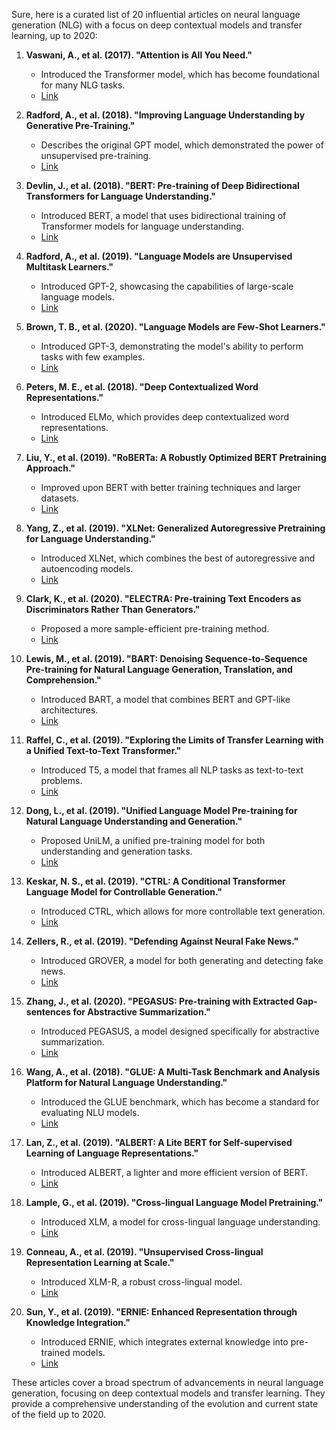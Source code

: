 Sure, here is a curated list of 20 influential articles on neural language generation (NLG) with a focus on deep contextual models and transfer learning, up to 2020:

1. **Vaswani, A., et al. (2017). "Attention is All You Need."**
   - Introduced the Transformer model, which has become foundational for many NLG tasks.
   - [Link](https://arxiv.org/abs/1706.03762)

2. **Radford, A., et al. (2018). "Improving Language Understanding by Generative Pre-Training."**
   - Describes the original GPT model, which demonstrated the power of unsupervised pre-training.
   - [Link](https://cdn.openai.com/research-covers/language-unsupervised/language_understanding_paper.pdf)

3. **Devlin, J., et al. (2018). "BERT: Pre-training of Deep Bidirectional Transformers for Language Understanding."**
   - Introduced BERT, a model that uses bidirectional training of Transformer models for language understanding.
   - [Link](https://arxiv.org/abs/1810.04805)

4. **Radford, A., et al. (2019). "Language Models are Unsupervised Multitask Learners."**
   - Introduced GPT-2, showcasing the capabilities of large-scale language models.
   - [Link](https://cdn.openai.com/better-language-models/language_models_are_unsupervised_multitask_learners.pdf)

5. **Brown, T. B., et al. (2020). "Language Models are Few-Shot Learners."**
   - Introduced GPT-3, demonstrating the model's ability to perform tasks with few examples.
   - [Link](https://arxiv.org/abs/2005.14165)

6. **Peters, M. E., et al. (2018). "Deep Contextualized Word Representations."**
   - Introduced ELMo, which provides deep contextualized word representations.
   - [Link](https://arxiv.org/abs/1802.05365)

7. **Liu, Y., et al. (2019). "RoBERTa: A Robustly Optimized BERT Pretraining Approach."**
   - Improved upon BERT with better training techniques and larger datasets.
   - [Link](https://arxiv.org/abs/1907.11692)

8. **Yang, Z., et al. (2019). "XLNet: Generalized Autoregressive Pretraining for Language Understanding."**
   - Introduced XLNet, which combines the best of autoregressive and autoencoding models.
   - [Link](https://arxiv.org/abs/1906.08237)

9. **Clark, K., et al. (2020). "ELECTRA: Pre-training Text Encoders as Discriminators Rather Than Generators."**
   - Proposed a more sample-efficient pre-training method.
   - [Link](https://arxiv.org/abs/2003.10555)

10. **Lewis, M., et al. (2019). "BART: Denoising Sequence-to-Sequence Pre-training for Natural Language Generation, Translation, and Comprehension."**
    - Introduced BART, a model that combines BERT and GPT-like architectures.
    - [Link](https://arxiv.org/abs/1910.13461)

11. **Raffel, C., et al. (2019). "Exploring the Limits of Transfer Learning with a Unified Text-to-Text Transformer."**
    - Introduced T5, a model that frames all NLP tasks as text-to-text problems.
    - [Link](https://arxiv.org/abs/1910.10683)

12. **Dong, L., et al. (2019). "Unified Language Model Pre-training for Natural Language Understanding and Generation."**
    - Proposed UniLM, a unified pre-training model for both understanding and generation tasks.
    - [Link](https://arxiv.org/abs/1905.03197)

13. **Keskar, N. S., et al. (2019). "CTRL: A Conditional Transformer Language Model for Controllable Generation."**
    - Introduced CTRL, which allows for more controllable text generation.
    - [Link](https://arxiv.org/abs/1909.05858)

14. **Zellers, R., et al. (2019). "Defending Against Neural Fake News."**
    - Introduced GROVER, a model for both generating and detecting fake news.
    - [Link](https://arxiv.org/abs/1905.12616)

15. **Zhang, J., et al. (2020). "PEGASUS: Pre-training with Extracted Gap-sentences for Abstractive Summarization."**
    - Introduced PEGASUS, a model designed specifically for abstractive summarization.
    - [Link](https://arxiv.org/abs/1912.08777)

16. **Wang, A., et al. (2018). "GLUE: A Multi-Task Benchmark and Analysis Platform for Natural Language Understanding."**
    - Introduced the GLUE benchmark, which has become a standard for evaluating NLU models.
    - [Link](https://arxiv.org/abs/1804.07461)

17. **Lan, Z., et al. (2019). "ALBERT: A Lite BERT for Self-supervised Learning of Language Representations."**
    - Introduced ALBERT, a lighter and more efficient version of BERT.
    - [Link](https://arxiv.org/abs/1909.11942)

18. **Lample, G., et al. (2019). "Cross-lingual Language Model Pretraining."**
    - Introduced XLM, a model for cross-lingual language understanding.
    - [Link](https://arxiv.org/abs/1901.07291)

19. **Conneau, A., et al. (2019). "Unsupervised Cross-lingual Representation Learning at Scale."**
    - Introduced XLM-R, a robust cross-lingual model.
    - [Link](https://arxiv.org/abs/1911.02116)

20. **Sun, Y., et al. (2019). "ERNIE: Enhanced Representation through Knowledge Integration."**
    - Introduced ERNIE, which integrates external knowledge into pre-trained models.
    - [Link](https://arxiv.org/abs/1904.09223)

These articles cover a broad spectrum of advancements in neural language generation, focusing on deep contextual models and transfer learning. They provide a comprehensive understanding of the evolution and current state of the field up to 2020.
